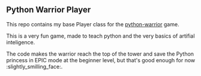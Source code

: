 ## Python Warrior Player

This repo contains my base Player class for the [python-warrior](https://github.com/arbylee/python-warrior) game.

This is a very fun game, made to teach python and the very basics of artifial inteligence.

The code makes the warrior reach the top of the tower and save the Python princess in EPIC mode at the beginner level, but that's good enough for now :slightly_smilling_face:.